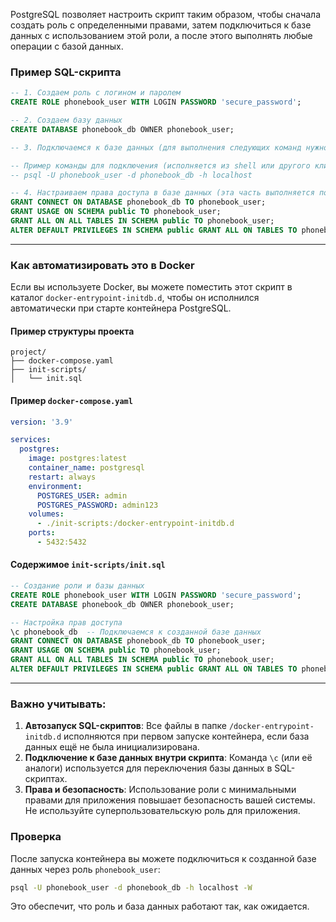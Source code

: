 PostgreSQL позволяет настроить скрипт таким образом, чтобы сначала создать роль с определенными правами, затем подключиться к базе данных с использованием этой роли, а после этого выполнять любые операции с базой данных.

### Пример SQL-скрипта

```sql
-- 1. Создаем роль с логином и паролем
CREATE ROLE phonebook_user WITH LOGIN PASSWORD 'secure_password';

-- 2. Создаем базу данных
CREATE DATABASE phonebook_db OWNER phonebook_user;

-- 3. Подключаемся к базе данных (для выполнения следующих команд нужно будет быть подключенным к phonebook_db)

-- Пример команды для подключения (исполняется из shell или другого клиента):
-- psql -U phonebook_user -d phonebook_db -h localhost

-- 4. Настраиваем права доступа в базе данных (эта часть выполняется после подключения к phonebook_db)
GRANT CONNECT ON DATABASE phonebook_db TO phonebook_user;
GRANT USAGE ON SCHEMA public TO phonebook_user;
GRANT ALL ON ALL TABLES IN SCHEMA public TO phonebook_user;
ALTER DEFAULT PRIVILEGES IN SCHEMA public GRANT ALL ON TABLES TO phonebook_user;
```

---

### Как автоматизировать это в Docker

Если вы используете Docker, вы можете поместить этот скрипт в каталог `docker-entrypoint-initdb.d`, чтобы он исполнился автоматически при старте контейнера PostgreSQL.

#### Пример структуры проекта
```
project/
├── docker-compose.yaml
├── init-scripts/
│   └── init.sql
```

#### Пример `docker-compose.yaml`
```yaml
version: '3.9'

services:
  postgres:
    image: postgres:latest
    container_name: postgresql
    restart: always
    environment:
      POSTGRES_USER: admin
      POSTGRES_PASSWORD: admin123
    volumes:
      - ./init-scripts:/docker-entrypoint-initdb.d
    ports:
      - 5432:5432
```

#### Содержимое `init-scripts/init.sql`
```sql
-- Создание роли и базы данных
CREATE ROLE phonebook_user WITH LOGIN PASSWORD 'secure_password';
CREATE DATABASE phonebook_db OWNER phonebook_user;

-- Настройка прав доступа
\c phonebook_db  -- Подключаемся к созданной базе данных
GRANT CONNECT ON DATABASE phonebook_db TO phonebook_user;
GRANT USAGE ON SCHEMA public TO phonebook_user;
GRANT ALL ON ALL TABLES IN SCHEMA public TO phonebook_user;
ALTER DEFAULT PRIVILEGES IN SCHEMA public GRANT ALL ON TABLES TO phonebook_user;
```

---

### Важно учитывать:
1. **Автозапуск SQL-скриптов**: Все файлы в папке `/docker-entrypoint-initdb.d` исполняются при первом запуске контейнера, если база данных ещё не была инициализирована.
2. **Подключение к базе данных внутри скрипта**: Команда `\c` (или её аналоги) используется для переключения базы данных в SQL-скриптах.
3. **Права и безопасность**: Использование роли с минимальными правами для приложения повышает безопасность вашей системы. Не используйте суперпользовательскую роль для приложения.

### Проверка
После запуска контейнера вы можете подключиться к созданной базе данных через роль `phonebook_user`:

```bash
psql -U phonebook_user -d phonebook_db -h localhost -W
```

Это обеспечит, что роль и база данных работают так, как ожидается.